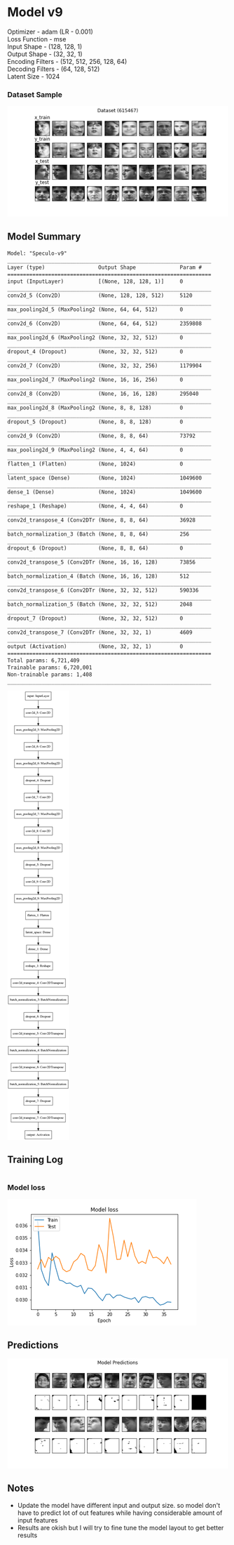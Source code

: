 # Model v9
Optimizer - adam (LR - 0.001) <br>
Loss Function - mse <br>
Input Shape - (128, 128, 1) <br>
Output Shape - (32, 32, 1) <br>
Encoding Filters - (512, 512, 256, 128, 64) <br>
Decoding Filters - (64, 128, 512) <br>
Latent Size - 1024 <br>

### Dataset Sample
![DataSet](img/dataset.png)

## Model Summary
```shell script
Model: "Speculo-v9"
_________________________________________________________________
Layer (type)                 Output Shape              Param #   
=================================================================
input (InputLayer)           [(None, 128, 128, 1)]     0         
_________________________________________________________________
conv2d_5 (Conv2D)            (None, 128, 128, 512)     5120      
_________________________________________________________________
max_pooling2d_5 (MaxPooling2 (None, 64, 64, 512)       0         
_________________________________________________________________
conv2d_6 (Conv2D)            (None, 64, 64, 512)       2359808   
_________________________________________________________________
max_pooling2d_6 (MaxPooling2 (None, 32, 32, 512)       0         
_________________________________________________________________
dropout_4 (Dropout)          (None, 32, 32, 512)       0         
_________________________________________________________________
conv2d_7 (Conv2D)            (None, 32, 32, 256)       1179904   
_________________________________________________________________
max_pooling2d_7 (MaxPooling2 (None, 16, 16, 256)       0         
_________________________________________________________________
conv2d_8 (Conv2D)            (None, 16, 16, 128)       295040    
_________________________________________________________________
max_pooling2d_8 (MaxPooling2 (None, 8, 8, 128)         0         
_________________________________________________________________
dropout_5 (Dropout)          (None, 8, 8, 128)         0         
_________________________________________________________________
conv2d_9 (Conv2D)            (None, 8, 8, 64)          73792     
_________________________________________________________________
max_pooling2d_9 (MaxPooling2 (None, 4, 4, 64)          0         
_________________________________________________________________
flatten_1 (Flatten)          (None, 1024)              0         
_________________________________________________________________
latent_space (Dense)         (None, 1024)              1049600   
_________________________________________________________________
dense_1 (Dense)              (None, 1024)              1049600   
_________________________________________________________________
reshape_1 (Reshape)          (None, 4, 4, 64)          0         
_________________________________________________________________
conv2d_transpose_4 (Conv2DTr (None, 8, 8, 64)          36928     
_________________________________________________________________
batch_normalization_3 (Batch (None, 8, 8, 64)          256       
_________________________________________________________________
dropout_6 (Dropout)          (None, 8, 8, 64)          0         
_________________________________________________________________
conv2d_transpose_5 (Conv2DTr (None, 16, 16, 128)       73856     
_________________________________________________________________
batch_normalization_4 (Batch (None, 16, 16, 128)       512       
_________________________________________________________________
conv2d_transpose_6 (Conv2DTr (None, 32, 32, 512)       590336    
_________________________________________________________________
batch_normalization_5 (Batch (None, 32, 32, 512)       2048      
_________________________________________________________________
dropout_7 (Dropout)          (None, 32, 32, 512)       0         
_________________________________________________________________
conv2d_transpose_7 (Conv2DTr (None, 32, 32, 1)         4609      
_________________________________________________________________
output (Activation)          (None, 32, 32, 1)         0         
=================================================================
Total params: 6,721,409
Trainable params: 6,720,001
Non-trainable params: 1,408
_________________________________________________________________
```
![Model](img/model.png)

## Training Log
```shell script

```

### Model loss
![loss](img/loss.png)

## Predictions 
![loss](img/predictions.png)

## Notes
- Update the model have different input and output size. so model don't have to predict lot of out features while having considerable amount of input features
- Results are okish but I will try to fine tune the model layout to get better results